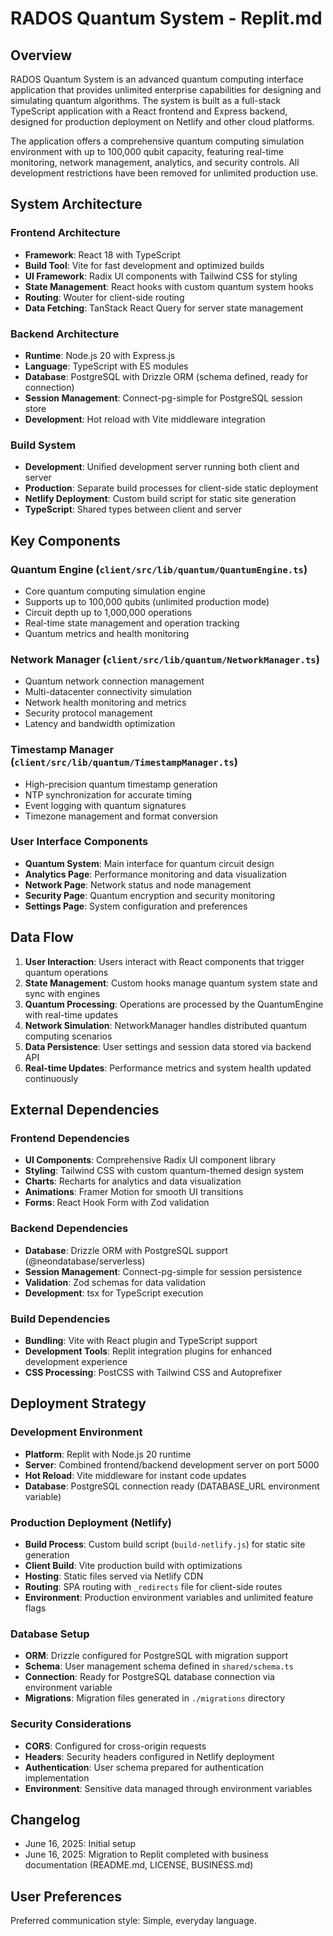 # RADOS Quantum System - Replit.md

## Overview

RADOS Quantum System is an advanced quantum computing interface application that provides unlimited enterprise capabilities for designing and simulating quantum algorithms. The system is built as a full-stack TypeScript application with a React frontend and Express backend, designed for production deployment on Netlify and other cloud platforms.

The application offers a comprehensive quantum computing simulation environment with up to 100,000 qubit capacity, featuring real-time monitoring, network management, analytics, and security controls. All development restrictions have been removed for unlimited production use.

## System Architecture

### Frontend Architecture
- **Framework**: React 18 with TypeScript
- **Build Tool**: Vite for fast development and optimized builds
- **UI Framework**: Radix UI components with Tailwind CSS for styling
- **State Management**: React hooks with custom quantum system hooks
- **Routing**: Wouter for client-side routing
- **Data Fetching**: TanStack React Query for server state management

### Backend Architecture
- **Runtime**: Node.js 20 with Express.js
- **Language**: TypeScript with ES modules
- **Database**: PostgreSQL with Drizzle ORM (schema defined, ready for connection)
- **Session Management**: Connect-pg-simple for PostgreSQL session store
- **Development**: Hot reload with Vite middleware integration

### Build System
- **Development**: Unified development server running both client and server
- **Production**: Separate build processes for client-side static deployment
- **Netlify Deployment**: Custom build script for static site generation
- **TypeScript**: Shared types between client and server

## Key Components

### Quantum Engine (`client/src/lib/quantum/QuantumEngine.ts`)
- Core quantum computing simulation engine
- Supports up to 100,000 qubits (unlimited production mode)
- Circuit depth up to 1,000,000 operations
- Real-time state management and operation tracking
- Quantum metrics and health monitoring

### Network Manager (`client/src/lib/quantum/NetworkManager.ts`)
- Quantum network connection management
- Multi-datacenter connectivity simulation
- Network health monitoring and metrics
- Security protocol management
- Latency and bandwidth optimization

### Timestamp Manager (`client/src/lib/quantum/TimestampManager.ts`)
- High-precision quantum timestamp generation
- NTP synchronization for accurate timing
- Event logging with quantum signatures
- Timezone management and format conversion

### User Interface Components
- **Quantum System**: Main interface for quantum circuit design
- **Analytics Page**: Performance monitoring and data visualization
- **Network Page**: Network status and node management
- **Security Page**: Quantum encryption and security monitoring
- **Settings Page**: System configuration and preferences

## Data Flow

1. **User Interaction**: Users interact with React components that trigger quantum operations
2. **State Management**: Custom hooks manage quantum system state and sync with engines
3. **Quantum Processing**: Operations are processed by the QuantumEngine with real-time updates
4. **Network Simulation**: NetworkManager handles distributed quantum computing scenarios
5. **Data Persistence**: User settings and session data stored via backend API
6. **Real-time Updates**: Performance metrics and system health updated continuously

## External Dependencies

### Frontend Dependencies
- **UI Components**: Comprehensive Radix UI component library
- **Styling**: Tailwind CSS with custom quantum-themed design system
- **Charts**: Recharts for analytics and data visualization
- **Animations**: Framer Motion for smooth UI transitions
- **Forms**: React Hook Form with Zod validation

### Backend Dependencies
- **Database**: Drizzle ORM with PostgreSQL support (@neondatabase/serverless)
- **Session Management**: Connect-pg-simple for session persistence
- **Validation**: Zod schemas for data validation
- **Development**: tsx for TypeScript execution

### Build Dependencies
- **Bundling**: Vite with React plugin and TypeScript support
- **Development Tools**: Replit integration plugins for enhanced development experience
- **CSS Processing**: PostCSS with Tailwind CSS and Autoprefixer

## Deployment Strategy

### Development Environment
- **Platform**: Replit with Node.js 20 runtime
- **Server**: Combined frontend/backend development server on port 5000
- **Hot Reload**: Vite middleware for instant code updates
- **Database**: PostgreSQL connection ready (DATABASE_URL environment variable)

### Production Deployment (Netlify)
- **Build Process**: Custom build script (`build-netlify.js`) for static site generation
- **Client Build**: Vite production build with optimizations
- **Hosting**: Static files served via Netlify CDN
- **Routing**: SPA routing with `_redirects` file for client-side routes
- **Environment**: Production environment variables and unlimited feature flags

### Database Setup
- **ORM**: Drizzle configured for PostgreSQL with migration support
- **Schema**: User management schema defined in `shared/schema.ts`
- **Connection**: Ready for PostgreSQL database connection via environment variable
- **Migrations**: Migration files generated in `./migrations` directory

### Security Considerations
- **CORS**: Configured for cross-origin requests
- **Headers**: Security headers configured in Netlify deployment
- **Authentication**: User schema prepared for authentication implementation
- **Environment**: Sensitive data managed through environment variables

## Changelog

- June 16, 2025: Initial setup
- June 16, 2025: Migration to Replit completed with business documentation (README.md, LICENSE, BUSINESS.md)

## User Preferences

Preferred communication style: Simple, everyday language.